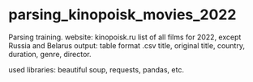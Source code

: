 # parsing_kinopoisk_movies_2022

Parsing training. 
website: kinopoisk.ru
list of all films for 2022, except Russia and Belarus
output: table format .csv
title, original title, country, duration, genre, director.

used libraries: beautiful soup, requests, pandas, etc.
